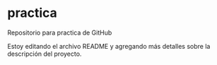 # practica
Repositorio para practica de GitHub

Estoy editando el archivo README y agregando más detalles sobre la descripción del proyecto.






